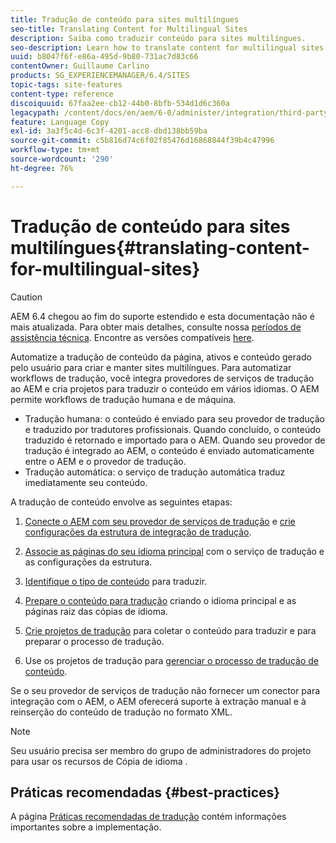 ```yaml
---
title: Tradução de conteúdo para sites multilíngues
seo-title: Translating Content for Multilingual Sites
description: Saiba como traduzir conteúdo para sites multilíngues.
seo-description: Learn how to translate content for multilingual sites.
uuid: b8047f6f-e86a-495d-9b80-731ac7d83c66
contentOwner: Guillaume Carlino
products: SG_EXPERIENCEMANAGER/6.4/SITES
topic-tags: site-features
content-type: reference
discoiquuid: 67faa2ee-cb12-44b0-8bfb-534d1d6c360a
legacypath: /content/docs/en/aem/6-0/administer/integration/third-party-services/machine-translation
feature: Language Copy
exl-id: 3a3f5c4d-6c3f-4201-acc8-dbd138bb59ba
source-git-commit: c5b816d74c6f02f85476d16868844f39b4c47996
workflow-type: tm+mt
source-wordcount: '290'
ht-degree: 76%

---
```


# Tradução de conteúdo para sites multilíngues{#translating-content-for-multilingual-sites}

>[!CAUTION]
>
>AEM 6.4 chegou ao fim do suporte estendido e esta documentação não é mais atualizada. Para obter mais detalhes, consulte nossa [períodos de assistência técnica](https://helpx.adobe.com/br/support/programs/eol-matrix.html). Encontre as versões compatíveis [here](https://experienceleague.adobe.com/docs/).

Automatize a tradução de conteúdo da página, ativos e conteúdo gerado pelo usuário para criar e manter sites multilíngues. Para automatizar workflows de tradução, você integra provedores de serviços de tradução ao AEM e cria projetos para traduzir o conteúdo em vários idiomas. O AEM permite workflows de tradução humana e de máquina.

* Tradução humana: o conteúdo é enviado para seu provedor de tradução e traduzido por tradutores profissionais. Quando concluído, o conteúdo traduzido é retornado e importado para o AEM. Quando seu provedor de tradução é integrado ao AEM, o conteúdo é enviado automaticamente entre o AEM e o provedor de tradução.
* Tradução automática: o serviço de tradução automática traduz imediatamente seu conteúdo.

A tradução de conteúdo envolve as seguintes etapas:

1. [Conecte o AEM com seu provedor de serviços de tradução](/help/sites-administering/tc-tic.md#connecting-to-a-translation-service-provider) e [crie configurações da estrutura de integração de tradução](/help/sites-administering/tc-tic.md).

1. [Associe as páginas do seu idioma principal](/help/sites-administering/tc-tic.md#configuring-pages-for-translation) com o serviço de tradução e as configurações da estrutura.
1. [Identifique o tipo de conteúdo](/help/sites-administering/tc-rules.md) para traduzir.
1. [Prepare o conteúdo para tradução](/help/sites-administering/tc-prep.md) criando o idioma principal e as páginas raiz das cópias de idioma.
1. [Crie projetos de tradução](/help/sites-administering/tc-manage.md) para coletar o conteúdo para traduzir e para preparar o processo de tradução.
1. Use os projetos de tradução para [gerenciar o processo de tradução de conteúdo](/help/sites-administering/tc-manage.md).

Se o seu provedor de serviços de tradução não fornecer um conector para integração com o AEM, o AEM oferecerá suporte à extração manual e à reinserção do conteúdo de tradução no formato XML.

>[!NOTE]
>
>Seu usuário precisa ser membro do grupo de administradores do projeto para usar os recursos de Cópia de idioma .

## Práticas recomendadas     {#best-practices}

A página [Práticas recomendadas de tradução](/help/sites-administering/tc-bp.md) contém informações importantes sobre a implementação.
